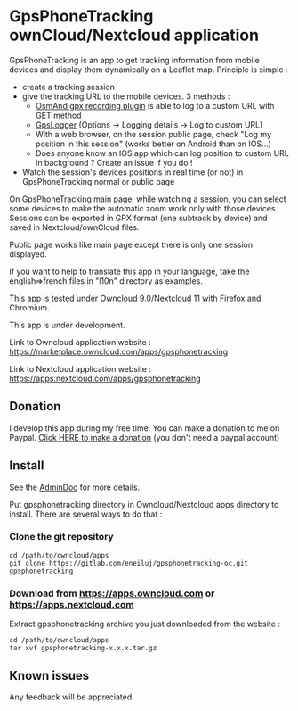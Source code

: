 # GpsPhoneTracking ownCloud/Nextcloud application

GpsPhoneTracking is an app to get tracking information from mobile devices
and display them dynamically on a Leaflet map. Principle is simple :

* create a tracking session
* give the tracking URL to the mobile devices. 3 methods :
    * [OsmAnd gpx recording plugin](https://osmand.net/features?id=trip-recording-plugin#Online_tracking) is able to log to a custom URL with GET method
    * [GpsLogger](http://code.mendhak.com/gpslogger/#features) (Options -> Logging details -> Log to custom URL)
    * With a web browser, on the session public page, check "Log my position in this session" (works better on Android than on IOS...)
    * Does anyone know an IOS app which can log position to custom URL in background ? Create an issue if you do !
* Watch the session's devices positions in real time (or not) in GpsPhoneTracking normal or public page

On GpsPhoneTracking main page, while watching a session, you can select some devices to make the automatic zoom
work only with those devices. Sessions can be exported in GPX format (one subtrack by device) and
saved in Nextcloud/ownCloud files.

Public page works like main page except there is only one session displayed.

If you want to help to translate this app in your language, take the english=>french files in "l10n" directory as examples.

This app is tested under Owncloud 9.0/Nextcloud 11 with Firefox and Chromium.

This app is under development.

Link to Owncloud application website : https://marketplace.owncloud.com/apps/gpsphonetracking

Link to Nextcloud application website : https://apps.nextcloud.com/apps/gpsphonetracking

## Donation

I develop this app during my free time. You can make a donation to me on Paypal. [Click HERE to make a donation](https://www.paypal.com/cgi-bin/webscr?cmd=_s-xclick&hosted_button_id=66PALMY8SF5JE) (you don't need a paypal account)

## Install

See the [AdminDoc](https://gitlab.com/eneiluj/gpsphonetracking-oc/wikis/admindoc) for more details.

Put gpsphonetracking directory in Owncloud/Nextcloud apps directory to install.
There are several ways to do that :

### Clone the git repository

```
cd /path/to/owncloud/apps
git clone https://gitlab.com/eneiluj/gpsphonetracking-oc.git gpsphonetracking
```

### Download from https://apps.owncloud.com or https://apps.nextcloud.com

Extract gpsphonetracking archive you just downloaded from the website :
```
cd /path/to/owncloud/apps
tar xvf gpsphonetracking-x.x.x.tar.gz
```

## Known issues

Any feedback will be appreciated.
